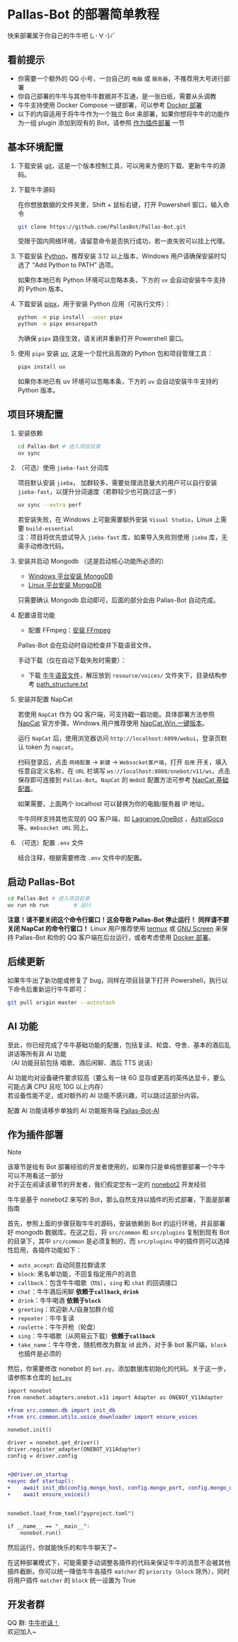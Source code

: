 # Pallas-Bot 的部署简单教程

快来部署属于你自己的牛牛吧 (｡･∀･)ﾉﾞ

## 看前提示

- 你需要一个额外的 QQ 小号，一台自己的 `电脑` 或 `服务器`，不推荐用大号进行部署
- 你自己部署的牛牛与其他牛牛数据并不互通，是一张白纸，需要从头调教
- 牛牛支持使用 Docker Compose 一键部署，可以参考 [Docker 部署](DockerDeployment.md)
- 以下的内容适用于将牛牛作为一个独立 Bot 来部署，如果你想将牛牛的功能作为一组 plugin 添加到现有的 Bot，请参照 [作为插件部署](#作为插件部署) 一节

## 基本环境配置

1. 下载安装 [git](https://git-scm.com/downloads)，这是一个版本控制工具，可以用来方便的下载、更新牛牛的源码。
2. 下载牛牛源码

    在你想放数据的文件夹里，Shift + 鼠标右键，打开 Powershell 窗口，输入命令

    ```bash
    git clone https://github.com/PallasBot/Pallas-Bot.git
    ```

    受限于国内网络环境，请留意命令是否执行成功，若一直失败可以挂上代理。

3. 下载安装 [Python](https://www.python.org/downloads/)，推荐安装 3.12 以上版本，Windows 用户请确保安装时勾选了 “Add Python to PATH” 选项。

    如果你本地已有 Python 环境可以忽略本条，下方的 `uv` 会自动安装牛牛支持的 Python 版本。

4. 下载安装 [pipx](https://pypa.github.io/pipx/installation/)，用于安装 Python 应用（可执行文件）：

    ```bash
    python -m pip install --user pipx
    python -m pipx ensurepath
    ```

    为确保 `pipx` 路径生效，请关闭并重新打开 Powershell 窗口。

5. 使用 `pipx` 安装 [uv](https://docs.astral.sh/uv/getting-started/installation/), 这是一个现代且高效的 Python 包和项目管理工具：

    ```bash
    pipx install uv
    ```

    如果你本地已有 uv 环境可以忽略本条，下方的 `uv` 会自动安装牛牛支持的 Python 版本。

## 项目环境配置

1. 安装依赖

    ```bash
    cd Pallas-Bot # 进入项目目录
    uv sync
    ```

2. （可选）使用 `jieba-fast` 分词库

    项目默认安装 `jieba`， 加群较多、需要处理消息量大的用户可以自行安装 `jieba-fast`，以提升分词速度（若群较少也可跳过这一步）  

    ```bash
    uv sync --extra perf
    ```

    若安装失败，在 Windows 上可能需要额外安装 `Visual Studio`，Linux 上需要 `build-essential`  
    注：项目将优先尝试导入 `jieba-fast` 库，如果导入失败则使用 `jieba` 库，无需手动修改代码。

3. 安装并启动 Mongodb （这是启动核心功能所必须的）

    - [Windows 平台安装 MongoDB](https://www.runoob.com/mongodb/mongodb-window-install.html)
    - [Linux 平台安装 MongoDB](https://www.runoob.com/mongodb/mongodb-linux-install.html)

    只需要确认 Mongodb 启动即可，后面的部分会由 Pallas-Bot 自动完成。

4. 配置语音功能

    - 配置 FFmpeg：[安装 FFmpeg](https://napneko.github.io/config/advanced#%E5%AE%89%E8%A3%85-ffmpeg)

    Pallas-Bot 会在启动时自动检查并下载语音文件。

    手动下载（仅在自动下载失败时需要）：

    - 下载 [牛牛语音文件](https://huggingface.co/pallasbot/Pallas-Bot/blob/main/voices/Pallas.zip)，解压放到 `resource/voices/` 文件夹下，目录结构参考 [path_structure.txt](../resource/voices/path_structure.txt)

5. 安装并配置 NapCat

    若使用 `NapCat` 作为 QQ 客户端，可支持戳一戳功能。具体部署方法参照 [NapCat](https://napneko.github.io/) 官方步骤。Windows 用户推荐使用 [NapCat.Win.一键版本](https://napneko.github.io/guide/boot/Shell#napcat-win-%E4%B8%80%E9%94%AE%E7%89%88%E6%9C%AC)。

    运行 `NapCat` 后，使用浏览器访问 `http://localhost:6099/webui`，登录页默认 token 为 `napcat`。

    扫码登录后，点击 `网络配置` -> `新建` -> `Websocket客户端`，打开 `启用` 开关，填入任意自定义名称，在 `URL` 栏填写 `ws://localhost:8088/onebot/v11/ws`，点击保存即可连接到 `Pallas-Bot`。`NapCat` 的 `WebUI` 配置方法可参考 [NapCat 基础配置](https://napneko.github.io/config/basic)。

    如果需要，上面两个 localhost 可以替换为你的电脑/服务器 IP 地址。

    牛牛同样支持其他实现的 QQ 客户端，如 [Lagrange.OneBot](https://lagrangedev.github.io/Lagrange.Doc/v1/Lagrange.OneBot/) ，[AstralGocq](https://github.com/ProtocolScience/AstralGocq) 等。`Websocket URL` 同上。

6. （可选）配置 `.env` 文件

    结合注释，根据需要修改 `.env` 文件中的配置。

## 启动 Pallas-Bot

```bash
cd Pallas-Bot # 进入项目目录
uv run nb run        # 运行
```

**注意！请不要关闭这个命令行窗口！这会导致 Pallas-Bot 停止运行！**
**同样请不要关闭 NapCat 的命令行窗口！**
Linux 用户推荐使用 [termux](https://termux.dev/) 或 [GNU Screen](https://zhuanlan.zhihu.com/p/405968623) 来保持 Pallas-Bot 和你的 QQ 客户端在后台运行，或者考虑使用 [Docker 部署](DockerDeployment.md)。

## 后续更新

如果牛牛出了新功能或修复了 bug，同样在项目目录下打开 Powershell，执行以下命令后重新运行牛牛即可：

```bash
git pull origin master --autostash
```

## AI 功能

至此，你已经完成了牛牛基础功能的配置，包括复读、轮盘、夺舍、基本的酒后乱讲话等所有非 AI 功能  
（AI 功能目前包括 唱歌、酒后闲聊、酒后 TTS 说话）  

AI 功能均对设备硬件要求较高（要么有一块 6G 显存或更高的英伟达显卡，要么可能占满 CPU 且吃 10G 以上内存）  
若设备性能不足，或对额外的 AI 功能不感兴趣，可以跳过这部分内容。

配置 AI 功能请移步单独的 AI 功能服务端 [Pallas-Bot-AI](https://github.com/PallasBot/Pallas-Bot-AI)

## 作为插件部署

> [!NOTE]
> 该章节是给有 Bot 部署经验的开发者使用的，如果你只是单纯想要部署一个牛牛可以不用看这一部分  
> 对于正在阅读该章节的开发者，我们假定您有一定的 [nonebot2](https://github.com/nonebot/nonebot2) 开发经验

牛牛是基于 nonebot2 来写的 Bot，那么自然支持以插件的形式部署，下面是部署指南

首先，参照上面的步骤获取牛牛的源码，安装依赖到 Bot 的运行环境，并且部署好 mongodb 数据库。在这之后，将 `src/common` 和 `src/plugins` 复制到现有 Bot 的目录下，其中 `src/common` 是必须复制的，而 `src/plugins` 中的插件则可以选择性启用，各插件功能如下：
+ `auto_accept`: 自动同意拉群请求
+ `block`: 黑名单功能，不回复指定用户的消息
+ `callback`：包含牛牛唱歌（tts），`sing` 和 `chat` 的回调接口
+ `chat`：牛牛酒后闲聊 **依赖于`callback`, `drink`**
+ `drink`：牛牛喝酒 **依赖于`block`**
+ `greeting`：欢迎新人/自身加群介绍
+ `repeater`：牛牛复读
+ `roulette`：牛牛开枪（轮盘）
+ `sing`：牛牛唱歌（从网易云下载）**依赖于`callback`**
+ `take_name`：牛牛夺舍，随机修改为群友 id
此外，对于多 bot 客户端，`block` 也插件是必须的
  
然后，你需要修改 nonebot 的 `bot.py`，添加数据库初始化的代码。关于这一步，请参照本仓库的 [`bot.py`](https://github.com/PallasBot/Pallas-Bot/blob/master/bot.py)

```diff
import nonebot
from nonebot.adapters.onebot.v11 import Adapter as ONEBOT_V11Adapter

+from src.common.db import init_db
+from src.common.utils.voice_downloader import ensure_voices

nonebot.init()

driver = nonebot.get_driver()
driver.register_adapter(ONEBOT_V11Adapter)
config = driver.config


+@driver.on_startup
+async def startup():
+    await init_db(config.mongo_host, config.mongo_port, config.mongo_user, config.mongo_password)
+    await ensure_voices()


nonebot.load_from_toml("pyproject.toml")

if __name__ == "__main__":
    nonebot.run()
```

然后运行，你就能快乐的和牛牛聊天了~

在这种部署模式下，可能需要手动调整各插件的代码来保证牛牛的消息不会被其他插件截断。你可以统一降低牛牛各插件 `matcher` 的 `priority`（`block` 除外），同时将用户插件 `matcher` 的 `block` 统一设置为 True

## 开发者群

QQ 群: [牛牛听话！](https://jq.qq.com/?_wv=1027&k=tlLDuWzc)  
欢迎加入~
